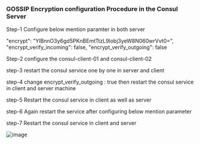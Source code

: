 <h3> GOSSIP Encryption configuration Procedure in the Consul Server </h3> 

Step-1 Configure below mention paramter in  both server 


"encrypt": "YlBnnO3y6gd5PKnBEmtTtzL9lobj3yeW8N060wrVvt0=",
"encrypt_verify_incoming": false,
"encrypt_verify_outgoing": false

Step-2 configure the consul-client-01 and consul-client-02 



step-3 restart the consul service one by one in server and client




step-4 change encrypt_verify_outgoing : true then restart the consul service in client and server machine 




step-5 Restart the consul service in client as well as server 



step-6 Again restart the service after configuring below mention parameter





step-7  Restart the consul service in client and server 



![image](https://user-images.githubusercontent.com/47826916/128641182-ebd21ce0-10b9-437f-891b-7a576cf70932.png)
